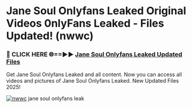 # Jane Soul Onlyfans Leaked Original Videos 0nlyFans Leaked - Files Updated! (nwwc)

<h3>🔴 CLICK HERE 🌐==►► <a href="https://tinyurl.com/3hn5wdd3" rel="nofollow">Jane Soul Onlyfans Leaked Updated Files</a></h3>

Get Jane Soul Onlyfans Leaked and all content. Now you can access all videos and pictures of Jane Soul Onlyfans Leaked. New Updated Files 2025!

[![nwwc](https://i.imgur.com/4HnBqBT.gif)](https://tinyurl.com/3hn5wdd3)
jane soul onlyfans leak